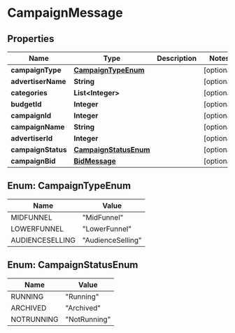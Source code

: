 

# CampaignMessage

## Properties

Name | Type | Description | Notes
------------ | ------------- | ------------- | -------------
**campaignType** | [**CampaignTypeEnum**](#CampaignTypeEnum) |  |  [optional]
**advertiserName** | **String** |  |  [optional]
**categories** | **List&lt;Integer&gt;** |  |  [optional]
**budgetId** | **Integer** |  |  [optional]
**campaignId** | **Integer** |  |  [optional]
**campaignName** | **String** |  |  [optional]
**advertiserId** | **Integer** |  |  [optional]
**campaignStatus** | [**CampaignStatusEnum**](#CampaignStatusEnum) |  |  [optional]
**campaignBid** | [**BidMessage**](BidMessage.md) |  |  [optional]



## Enum: CampaignTypeEnum

Name | Value
---- | -----
MIDFUNNEL | &quot;MidFunnel&quot;
LOWERFUNNEL | &quot;LowerFunnel&quot;
AUDIENCESELLING | &quot;AudienceSelling&quot;



## Enum: CampaignStatusEnum

Name | Value
---- | -----
RUNNING | &quot;Running&quot;
ARCHIVED | &quot;Archived&quot;
NOTRUNNING | &quot;NotRunning&quot;



